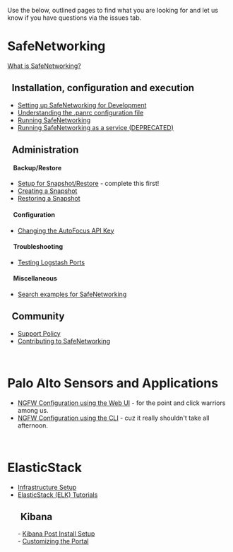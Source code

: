 Use the below, outlined pages to find what you are looking for and let us know if you have questions via the issues tab. 

# SafeNetworking
[What is SafeNetworking?](https://github.com/PaloAltoNetworks/safe-networking/wiki/What-is-SafeNetworking%3F)

## &nbsp;&nbsp;Installation, configuration and execution
- [Setting up SafeNetworking for Development](https://github.com/PaloAltoNetworks/safe-networking/wiki/Setting-up-SafeNetworking-for-Development)
- [Understanding the .panrc configuration file](https://github.com/PaloAltoNetworks/safe-networking/wiki/Default-.panrc-configuration-file)<br/>
- [Running SafeNetworking](https://github.com/PaloAltoNetworks/safe-networking/wiki/Running-SafeNetworking-in-DEBUG-mode)<br/>
- [Running SafeNetworking as a service (DEPRECATED)](https://github.com/PaloAltoNetworks/safe-networking/wiki/Running-SafeNetworking-as-a-Service-(DEPRECATED))<br/>

## &nbsp;&nbsp;Administration
#### &nbsp;&nbsp;&nbsp; Backup/Restore
- [Setup for Snapshot/Restore](https://github.com/PaloAltoNetworks/safe-networking/wiki/Snapshot-Restore-Setup) - complete this first!
- [Creating a Snapshot](https://github.com/PaloAltoNetworks/safe-networking/wiki/Creating-a-Snapshot)
- [Restoring a Snapshot](https://github.com/PaloAltoNetworks/safe-networking/wiki/Restoring-a-Snapshot)
#### &nbsp;&nbsp;&nbsp; Configuration
- [Changing the AutoFocus API Key](https://github.com/PaloAltoNetworks/safe-networking/wiki/Changing-the-Autofocus-API-Key)
#### &nbsp;&nbsp;&nbsp; Troubleshooting
- [Testing Logstash Ports](https://github.com/PaloAltoNetworks/safe-networking/wiki/Testing-Logstash-Ports)
#### &nbsp;&nbsp;&nbsp; Miscellaneous
- [Search examples for SafeNetworking](https://github.com/PaloAltoNetworks/safe-networking/wiki/SafeNetworking-Search-Examples)
## &nbsp;&nbsp;Community
- [Support Policy](https://github.com/PaloAltoNetworks/safe-networking/wiki/Support-Policy)
- [Contributing to SafeNetworking](https://github.com/PaloAltoNetworks/safe-networking/wiki/Contributing-to-SafeNetworking)
<br/>

# Palo Alto Sensors and Applications<a name="config-ngfw"></a>
- [NGFW Configuration using the Web UI](https://github.com/PaloAltoNetworks/safe-networking/wiki/NGFW-Configuration-using-the-Web-UI) - for the point and click warriors among us.<br/>
- [NGFW Configuration using the CLI](https://github.com/PaloAltoNetworks/safe-networking/wiki/NGFW-Configuration-using-the-CLI) - cuz it really shouldn't take all afternoon.
<br/>

# ElasticStack
- [Infrastructure Setup](https://github.com/PaloAltoNetworks/safe-networking/wiki/Infrastructure-Setup)</br>
- [ElasticStack (ELK) Tutorials](https://github.com/PaloAltoNetworks/safe-networking/wiki/ElasticStack-(ELK)-Tutorials)<br/>

## &nbsp;&nbsp;&nbsp;&nbsp;&nbsp;&nbsp;Kibana
&nbsp;&nbsp;&nbsp;&nbsp;&nbsp;&nbsp;- [Kibana Post Install Setup](https://github.com/PaloAltoNetworks/safe-networking/wiki/Kibana-post-install-setup)<br/>
&nbsp;&nbsp;&nbsp;&nbsp;&nbsp;&nbsp;- [Customizing the Portal](https://github.com/PaloAltoNetworks/safe-networking/wiki/Customizing-the-Portal)
